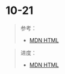 # 10-21

> 参考：
>
> - [MDN HTML](https://developer.mozilla.org/zh-CN/docs/learn/HTML)

> 进度：
>
> - [MDN HTML](https://developer.mozilla.org/zh-CN/docs/learn/HTML)

